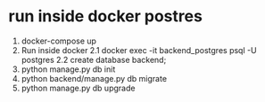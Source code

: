 # run inside docker postres

1. docker-compose up
2. Run inside docker
    2.1 docker exec -it backend_postgres psql -U postgres
    2.2 create database backend;
3. python manage.py db init
4. python backend/manage.py db migrate
5. python manage.py db upgrade
